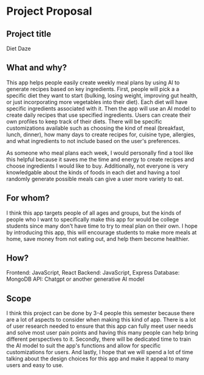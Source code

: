 # Project Proposal

## Project title
Diet Daze

## What and why?
This app helps people easily create weekly meal plans by using AI to generate recipes based on key ingredients. First, people will pick a a specific diet they want to start (bulking, losing weight, improving gut health, or just incorporating more vegetables into their diet). Each diet will have specific ingredients associated with it. Then the app will use an AI model to create daily recipes that use specified ingredients. Users can create their own profiles to keep track of their diets. There will be specific customizations available such as choosing the kind of meal (breakfast, lunch, dinner), how many days to create recipes for, cuisine type, allergies, and what ingredients to not include based on the user's preferences. 

As someone who meal plans each week, I would personally find a tool like this helpful because it saves me the time and energy to create recipes and choose ingredients I would like to buy. Additionally, not everyone is very knowledgable about the kinds of foods in each diet and having a tool randomly generate possible meals can give a user more variety to eat. 

## For whom?
I think this app targets people of all ages and groups, but the kinds of people who I want to specifically make this app for would be college students since many don't have time to try to meal plan on their own. I hope by introducing this app, this will encourage students to make more meals at home, save money from not eating out, and help them become healthier. 

## How?
Frontend: JavaScript, React
Backend: JavaScript, Express
Database: MongoDB
API: Chatgpt or another generative AI model

## Scope
I think this project can be done by 3-4 people this semester because there are a lot of aspects to consider when making this kind of app. There is a lot of user research needed to ensure that this app can fully meet user needs and solve most user pain points and having this many people can help bring different perspectives to it. Secondly, there will be dedicated time to train the AI model to suit the app's functions and allow for specific customizations for users. And lastly, I hope that we will spend a lot of time talking about the design choices for this app and make it appeal to many users and easy to use.  